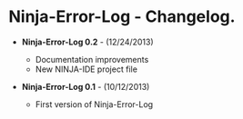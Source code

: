 Ninja-Error-Log - Changelog.
============================

- **Ninja-Error-Log 0.2** - (12/24/2013)
	- Documentation improvements
	- New NINJA-IDE project file

- **Ninja-Error-Log 0.1** - (10/12/2013)
	- First version of Ninja-Error-Log